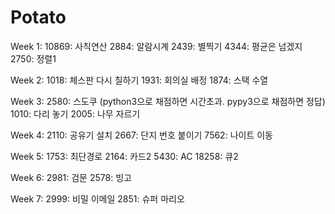 # Potato
Week 1: 
10869: 사칙연산
2884: 알람시계
2439: 별찍기
4344: 평균은 넘겠지
2750: 정렬1

Week 2:
1018: 체스판 다시 칠하기
1931: 회의실 배정
1874: 스택 수열

Week 3:
2580: 스도쿠 (python3으로 채점하면 시간초과. pypy3으로 채점하면 정답)
1010: 다리 놓기
2005: 나무 자르기

Week 4: 
2110: 공유기 설치
2667: 단지 번호 붙이기
7562: 나이트 이동

Week 5:
1753: 최단경로
2164: 카드2
5430: AC
18258: 큐2

Week 6:
2981: 검문
2578: 빙고

Week 7:
2999: 비밀 이메일
2851: 슈퍼 마리오